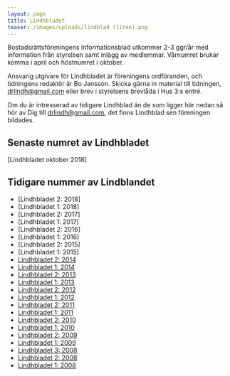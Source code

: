 ```yaml
---
layout: page
title: Lindhbladet
teaser: /images/uploads/lindblad (liten).png
---
```

Bostadsrättsföreningens informationsblad utkommer 2-3 ggr/år med information från styrelsen samt inlägg av medlemmar. Vårnumret brukar komma i april och höstnumret i oktober.

Ansvarig utgivare för Lindhbladet är föreningens ordföranden, och tidningens redaktör är Bo Jansson. Skicka gärna in material till tidningen, drlindh@gmail.com eller brev i styrelsens brevlåda i Hus 3:s entré.

Om du är intresserad av tidigare Lindhblad än de som ligger här nedan så hör av Dig till drlindh@gmail.com, det finns Lindhblad sen föreningen bildades.

## Senaste numret av Lindhbladet

\[Lindhbladet oktober 2018]

## Tidigare nummer av Lindblandet

* \[Lindhbladet 2: 2018]
* \[Lindhbladet 1: 2018]
* \[Lindhbladet 2: 2017]
* \[Lindhbladet 1: 2017]
* \[Lindhbladet 2: 2016]
* \[Lindhbladet 1: 2016]
* \[Lindhbladet 2: 2015]
* \[Lindhbladet 1: 2015]
* [Lindhbladet 2: 2014](/images/uploads/2014-10-22_Lindhbladet_2-2014.pdf)
* [Lindhbladet 1: 2014](/images/uploads/2014-03-24_Lindhbladet.pdf)
* [Lindhbladet 2: 2013](/images/uploads/2013-10-28_lindhbladet.pdf)
* [Lindhbladet 1: 2013](/images/uploads/2013-04-04_Lindhbladet.pdf)
* [Lindhbladet 2: 2012](/images/uploads/2012-10-24_LINDHBLAD.pdf)
* [Lindhbladet 1: 2012](/images/uploads/2012_04_12_LINDHBLAD.pdf)
* [Lindhbladet 2: 2011](/images/uploads/2011-10-31-R-lindhbladet.pdf)
* [Lindhbladet 1: 2011](/images/uploads/2011_04_15_LINDHBLAD.pdf)
* [Lindhbladet 2: 2010](/images/uploads/2010-10-27_LINDHBLAD.pdf)
* [Lindhbladet 1: 2010](/images/uploads/2010_03_19_LINDHBLAD.pdf)
* [Lindhbladet 2: 2009](/images/uploads/2009_11_LINDHBLAD.pdf)
* [Lindhbladet 1: 2009](/images/uploads/2009_04_Lindhbladet.pdf)
* [Lindhbladet 3: 2008](/images/uploads/2008_12_10_Lindhbladet.pdf)
* [Lindhbladet 2: 2008](/images/uploads/2008_10_16_Lindhbladet.pdf)
* [Lindhbladet 1: 2008](/images/uploads/2008_01.pdf)
